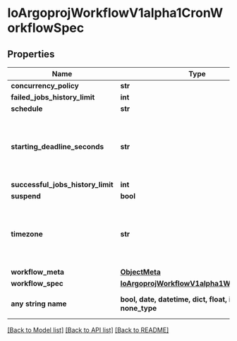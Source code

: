 # IoArgoprojWorkflowV1alpha1CronWorkflowSpec


## Properties
Name | Type | Description | Notes
------------ | ------------- | ------------- | -------------
**concurrency_policy** | **str** |  | [optional] 
**failed_jobs_history_limit** | **int** |  | [optional] 
**schedule** | **str** |  | [optional] 
**starting_deadline_seconds** | **str** | StartingDeadlineSeconds is the K8s-style deadline that will limit the time a CronWorkflow will be run after its original scheduled time if it is missed. | [optional] 
**successful_jobs_history_limit** | **int** |  | [optional] 
**suspend** | **bool** |  | [optional] 
**timezone** | **str** | Timezone is the timezone against which the cron schedule will be calculated, e.g. \&quot;Asia/Tokyo\&quot;. Default is machine&#39;s local time. | [optional] 
**workflow_meta** | [**ObjectMeta**](ObjectMeta.md) |  | [optional] 
**workflow_spec** | [**IoArgoprojWorkflowV1alpha1WorkflowSpec**](IoArgoprojWorkflowV1alpha1WorkflowSpec.md) |  | [optional] 
**any string name** | **bool, date, datetime, dict, float, int, list, str, none_type** | any string name can be used but the value must be the correct type | [optional]

[[Back to Model list]](../README.md#documentation-for-models) [[Back to API list]](../README.md#documentation-for-api-endpoints) [[Back to README]](../README.md)


